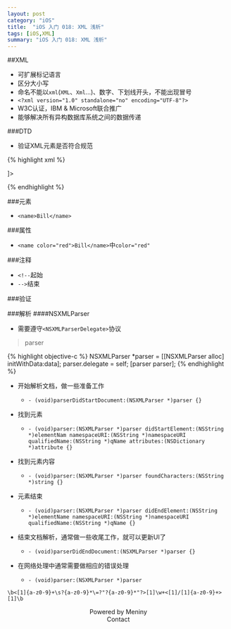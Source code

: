 ```yaml
---  
layout: post  
category: "iOS"  
title:  "iOS 入门 018: XML 浅析"  
tags: [iOS,XML]  
summary: "iOS 入门 018: XML 浅析"  
---  
```

##XML
* 可扩展标记语言  
* 区分大小写  
* 命名不能以`xml`(`XML`、`Xml`...)、数字、下划线开头，不能出现冒号  
* `<?xml version="1.0" standalone="no" encoding="UTF-8"?>`  
* W3C认证，IBM & Microsoft联合推广  
* 能够解决所有异构数据库系统之间的数据传递  

###DTD
* 验证XML元素是否符合规范  

>

{% highlight xml %}
<!DOCTYPE myfile = [<!ELEMENT name (#PCDATA)>]>
{% endhighlight %}
	
###元素

* `<name>Bill</name>`  

###属性

* `<name color="red">Bill</name>`中`color="red"`  

###注释

* `<!--`起始  
* `-->`结束  

###验证

###解析
####NSXMLParser
* 需要遵守`<NSXMLParserDelegate>`协议  

>parser

{% highlight objective-c %}
NSXMLParser *parser = [[NSXMLParser alloc] initWithData:data];
parser.delegate = self;
[parser parser];
{% endhighlight %}

* 开始解析文档，做一些准备工作  
	* `- (void)parserDidStartDocument:(NSXMLParser *)parser {}`  

* 找到元素  
	* `- (void)parser:(NSXMLParser *)parser didStartElement:(NSString *)elementNam namespaceURI:(NSString *)namespaceURI qualifiedName:(NSString *)qName attributes:(NSDictionary *)attribute {}`  

* 找到元素内容  
	* `- (void)parser:(NSXMLParser *)parser foundCharacters:(NSString *)string {}`  

* 元素结束  
	* `- (void)parser:(NSXMLParser *)parser didEndElement:(NSString *)elementName namespaceURI:(NSString *)namespaceURI qualifiedName:(NSString *)qName {}`  

* 结束文档解析，通常做一些收尾工作，就可以更新UI了  
	* `- (void)parserDidEndDocument:(NSXMLParser *)parser {}`  

* 在网络处理中通常需要做相应的错误处理  
	* `- (void)parser:(NSXMLParser *)parser `  

`\b<[1]{a-z0-9}+\s?{a-z0-9}*\=?"?{a-z0-9}*"?>[1]\w+<[1]/[1]{a-z0-9}+>[1]\b`    

<center>Powered by Meniny</center>  
<center>Contact <Meniny@qq.com></center>  
  


